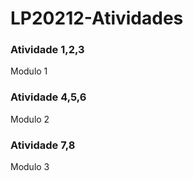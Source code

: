 # LP20212-Atividades

### Atividade 1,2,3
Modulo 1

### Atividade 4,5,6
Modulo 2

### Atividade 7,8
Modulo 3
